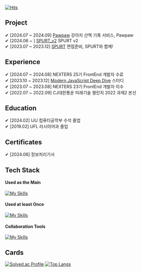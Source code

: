 
[![Hits](https://hits.seeyoufarm.com/api/count/incr/badge.svg?url=https%3A%2F%2Fgithub.com%2Fnarinn-star&count_bg=%2357B5FF&title_bg=%23000000&icon=github.svg&icon_color=%23FFFFFF&title=hits&edge_flat=false)](https://hits.seeyoufarm.com)

## Project 
✔ [2024.07 ~ 2024.09] [Pawpaw](https://github.com/Nexters/puppycode) 강아지 산책 기록 서비스, Pawpaw <br> 
✔ [2024.06 ~ ] [SPURT_v2](https://github.com/narinn-star/Spurt_v2) SPURT v2 <br>
✔ [2023.07 ~ 2023.12] [SPURT](https://github.com/Nexters/Spurt)  면접준비, SPURT와 함께! <br>
<!-- ✔ [2023.06 ~ 2023.09] [PickReadme](https://github.com/inje-megabrain/Pick_Read_Me-fe)  ReadMe.md파일 뽐내기 <br> 
✔ [2023.01 ~ 2023.02] [Paiary](https://github.com/Graduation-23/front)  다이어리와 가계부를 한 번에! <br>
✔ [2023.01] [MEGATHON_Mega OS](https://github.com/inje-megabrain/Mos-fe)  DSM의 일종 <br>
✔ [2022.10 ~ 2022.12] [Bapsim](https://github.com/CapstoneDesign-Plus/CapstoneDesign2022)  QR코드를 이용한 학식 구매 전산화 시스템 <br>
✔ [2021.10 ~ 2021.12] [InjeICM](https://github.com/LuxuryJava/InjeClassManager)  Java GUI_강의실 예약 및 조회, 개방/잠금 프로그램 <br> -->

## Experience
✔ [2024.07 ~ 2024.08] NEXTERS 25기 FrontEnd 개발자 수료 <br>
✔ [2023.10 ~ 2023.12] [Modern JavaScript Deep Dive](https://github.com/narinn-star/Javascript-Deep-Dive-Study) 스터디 <br>
✔ [2023.07 ~ 2023.08] NEXTERS 23기 FrontEnd 개발자 이수 <br>
✔ [2022.07 ~ 2022.09] CJ대한통운 미래기술 챌린지 2022 과제2 본선<br> 

## Education 
✔ [2024.02] IJU 컴퓨터공학부 수석 졸업 <br>
✔ [2019.02] UFL 러시아어과 졸업
<!-- ✔ [2024.02] 인제대학교 학부 수석 졸업 <br>
✔ [2022.09 ~ 2024.02] 인제대학교 개발 동아리 MegaBrain <br>
✔ [2020.03 ~ 2023.02] 인제대학교 컴퓨터공학부 학생회 <br>
✔ [2019.02] 울산외국어고등학교 러시아어과 졸업 (7기) -->

## Certificates
✔ [2024.06] 정보처리기사 <br>

## Tech Stack 
#### Used as the Main
[![My Skills](https://skillicons.dev/icons?i=js,ts,react,next)](https://skillicons.dev)
<!-- <img src="https://img.shields.io/badge/React-61DAFB?style=for-the-badge&logo=React&logoColor=white"> <img src="https://img.shields.io/badge/Next-000000?style=for-the-badge&logo=Next.js&logoColor=white"> <img src="https://img.shields.io/badge/TypeScript-3178C6?style=for-the-badge&logo=TypeScript&logoColor=white"> <img src="https://img.shields.io/badge/JavaScript-F7DF1E?style=for-the-badge&logo=JavaScript&logoColor=white"> -->
#### Used at least Once
[![My Skills](https://skillicons.dev/icons?i=html,css,tailwind,dart,flutter,java)](https://skillicons.dev)
<!-- <img src="https://img.shields.io/badge/HTML5-E34F26?style=for-the-badge&logo=HTML5&logoColor=white"> <img src="https://img.shields.io/badge/CSS3-1572B6?style=for-the-badge&logo=CSS3&logoColor=white"> <img src="https://img.shields.io/badge/JAVA-007396?style=for-the-badge&logo=OpenJDK&logoColor=white"> -->
#### Collaboration Tools
[![My Skills](https://skillicons.dev/icons?i=git,figma)](https://skillicons.dev)

## Cards 
<!-- ![narinn-star GitHub stats](https://github-readme-stats.vercel.app/api?username=narinn-star&show_icons=true&theme=dark) <br> -->
[![Solved.ac Profile](http://mazassumnida.wtf/api/v2/generate_badge?boj=gp_9716)](https://solved.ac/gp_9716) 
[![Top Langs](https://github-readme-stats.vercel.app/api/top-langs/?username=narinn-star&layout=compact&hide=ASP.NET,C%2b%2b,C,C%23,CMAKE,PYTHON)](https://github.com/narinn-star/github-readme-stats)<br>


<!-- ## Contacts
[![Gmail Badge](https://img.shields.io/badge/Gmail-d14836?style=flat-square&logo=Gmail&logoColor=white&link=mailto:skfls2727@gmail.com)](mailto:skfls2727@gmail.com)
[![Naver Badge](https://img.shields.io/badge/Naver-03C75A?style=flat-square&logo=Naver&logoColor=white&link=mailto:skfls2618@naver.com)](mailto:skfls2618@naver.com) -->
